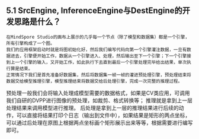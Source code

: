 ## 5.1 SrcEngine, InferenceEngine与DestEngine的开发思路是什么？
	在MindSpore Studio的画布上展示的几乎每一个节点（除了模型和数据集）都是一个引擎，所有引擎构成了一个图。
	我们的应用框架启动时就是将图初始化好，然后我们编写代码向第一个引擎灌注数据，一旦有数据进去，引擎便开始工作，数据从一个引擎进入、处理，然后输出至下一个引擎；下一个引擎接到上一个引擎的输入，又开始工作，如此执行下去直到最后一个引擎处理完毕给出结果，单次执行算是结束。
	正常情况下我们是首先准备好数据集，然后将数据集一帧一帧的灌进预处理引擎，预处理结束将数据交给模型推理引擎，模型推理结束将数据交给后处理引擎，完成一次完整的推理过程。
预处理一般我们会将输入处理成模型需要的数据格式，如果是CV类应用，可调用我们自研的DVPP进行图像的预处理，如裁剪、格式转换等；
	推理就是拿到上一层处理结果来调用模型进行推理。
	后处理是拿到上一层的推理结果进行后续的动作，可以直接将结果打印个日志（输出到文件中），如果结果是矩形的两点坐标，可以通过后处理在原图上根据两点坐标画个矩形展示出来等等，根据需要进行编写即可。

